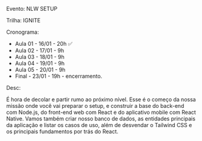 Evento: NLW SETUP

Trilha: IGNITE

Cronograma:
- Aula 01 - 16/01 - 20h ✅
- Aula 02 - 17/01 - 9h
- Aula 03 - 18/01 - 9h
- Aula 04 - 19/01 - 9h
- Aula 05 - 20/01 - 9h
- Final - 23/01 - 19h - encerramento.

Desc: 
<p>É hora de decolar e partir rumo ao próximo nível. 
Esse é o começo da nossa missão onde você vai preparar o setup, e construir a base do back-end com Node.js,
do front-end web com React e do aplicativo mobile com React Native.
Vamos também criar nosso banco de dados, as entidades principais da aplicação e listar os casos de uso,
além de desvendar o Tailwind CSS e os principais fundamentos por trás do React.</p>
